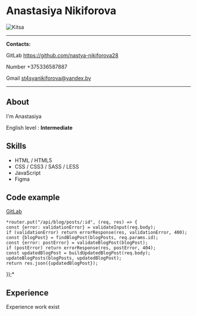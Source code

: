 Anastasiya Nikiforova
============

![Kitsa](./img/images.jpg)

-------------------     ----------------------------
__Contacts:__

GitLab                        https://github.com/nastya-nikiforova28

Number                        +375336587887

Gmail                         st4syanikiforova@yandex.by

-------------------     ----------------------------

About
---------
I'm Anastasiya

English level
:   **Intermediate**

Skills
---------
- HTML / HTML5
- CSS / CSS3 / SASS / LESS
- JavaScript
- Figma

Code example
---------
[GitLab](https://gitlab.com)

    *router.put("/api/blog/posts/:id", (req, res) => {
    const {error: validationError} = validateInput(req.body);
    if (validationError) return errorResponse(res, validationError, 400);
    const {blogPost} = findBlogPost(blogPosts, req.params.id);
    const {error: postError} = validateBlogPost(blogPost);
    if (postError) return errorResponse(res, postError, 404);
    const updatedBlogPost = buildUpdatedBlogPost(req.body);
    updateBlogPosts(blogPosts, updatedBlogPost);
    return res.json({updatedBlogPost});
});*


Experience
----------

Experience work exist
